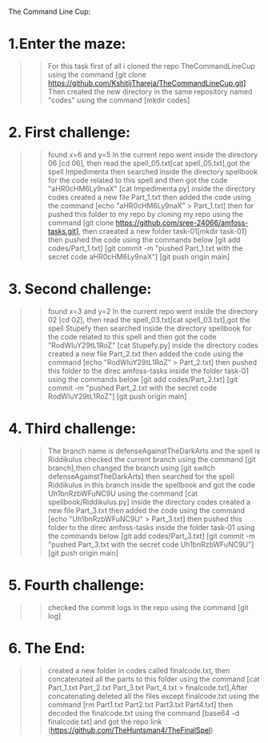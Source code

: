 The Command Line Cup:

# 1.Enter the maze:
>>For this task first of all i cloned the repo TheCommandLineCup using the command [git clone https://github.com/KshitijThareja/TheCommandLineCup.git]
>>Then created the new directory in the same repository named "codes" using the command [mkdir codes]

# 2. First challenge:
>>found x=6 and y=5 
>>In the current repo went inside the directory 06 [cd 06], then read the spell_05.txt[cat spell_05.txt],got the spell Impedimenta then searched inside the directory spellbook for the code related to this spell and then got the code "aHR0cHM6Ly9naX" [cat Impedimenta.py]
>> inside the directory codes created a new file Part_1.txt then added the code using the command [echo "aHR0cHM6Ly9naX" > Part_1.txt]
>> then for pushed this folder to my repo by cloning my repo using the command [git clone https://github.com/sree-24066/amfoss-tasks.git], then craeated a new folder task-01[mkdir task-01] then pushed the code using the commands below
[git add codes/Part_1.txt]
[git commit -m "pushed Part_1.txt with the secret code aHR0cHM6Ly9naX"]
[git push origin main]

# 3. Second challenge:
>>found x=3 and y=2 
>>In the current repo went inside the directory 02 [cd 02], then read the spell_03.txt[cat spell_03.txt],got the spell Stupefy then searched inside the directory spellbook for the code related to this spell and then got the code "RodWIuY29tL1RoZ" [cat Stupefy.py]
>> inside the directory codes created a new file Part_2.txt then added the code using the command [echo "RodWIuY29tL1RoZ" > Part_2.txt]
>> then pushed this folder to the direc amfoss-tasks inside the folder task-01 using the commands below
[git add codes/Part_2.txt]
[git commit -m "pushed Part_2.txt with the secret code RodWIuY29tL1RoZ"]
[git push origin main]

# 4. Third challenge:
>>The branch name is defenseAgainstTheDarkArts and the spell is Riddikulus
checked the current branch using the command [git branch],then changed the branch using [git switch defenseAgainstTheDarkArts]
then searched for the spell Riddikulus in this branch inside the spellbook and got the code Uh1bnRzbWFuNC9U using the command [cat spellbook/Riddikulus.py] 
>> inside the directory codes created a new file Part_3.txt then added the code using the command [echo "Uh1bnRzbWFuNC9U" > Part_3.txt]
>> then pushed this folder to the direc amfoss-tasks inside the folder task-01 using the commands below
[git add codes/Part_3.txt]
[git commit -m "pushed Part_3.txt with the secret code Uh1bnRzbWFuNC9U"]
[git push origin main]

# 5. Fourth challenge:
>> checked the commit logs in the repo using the command [git log]

# 6. The End:
>>created a new folder in codes called finalcode.txt, then concatenated all the parts to this folder using the command [cat Part_1.txt Part_2.txt Part_3.txt Part_4.txt > finalcode.txt],After concatenating deleted all the files except finalcode.txt using the command [rm Part1.txt Part2.txt Part3.txt Part4.txt]
>>then decoded the finalcode.txt using the command [base64 -d finalcode.txt] and got the repo link (https://github.com/TheHuntsman4/TheFinalSpel)





















